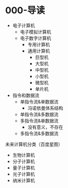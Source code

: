 # 000-导读

- 电子计算机
    - 电子模拟计算机
    - 电子数字计算机
        - 专用计算机
        - 通用计算机
            - 巨型机
            - 大型机
            - 中型机
            - 小型机
            - 微型机
            - 单片机
- 指令和数据流
    - 单指令流&单数据流
        - 冯诺依曼体系结构
    - 单指令流&多数据流
    - 多指令流&单数据流
        - 没有意义，不存在
    - 多指令流&多数据流


未来计算机分类（百度星图）

- 生物计算机
- 分子计算机
- 量子计算机
- 光子计算机
- 纳米计算机